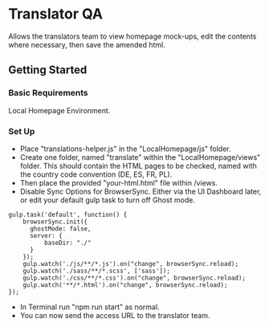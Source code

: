 # Translator QA

Allows the translators team to view homepage mock-ups, edit the contents where necessary, then save the amended html.

## Getting Started

### Basic Requirements
Local Homepage Environment.

### Set Up
* Place "translations-helper.js" in the "LocalHomepage/js" folder.
* Create one folder, named "translate" within the "LocalHomepage/views" folder. This should contain the HTML pages to be checked, named with the country code convention (DE, ES, FR, PL).
* Then place the provided "your-html.html" file within /views.
* Disable Sync Options for BrowserSync. Either via the UI Dashboard later, or edit your default gulp task to turn off Ghost mode.
```
gulp.task('default', function() {
    browserSync.init({
      ghostMode: false,
      server: {
          baseDir: "./"
      }
    });
    gulp.watch('./js/**/*.js').on("change", browserSync.reload);
    gulp.watch('./sass/**/*.scss', ['sass']);
    gulp.watch('./css/**/*.css').on("change", browserSync.reload);
    gulp.watch('**/*.html').on("change", browserSync.reload);
});
```
* In Terminal run "npm run start" as normal.
* You can now send the access URL to the translator team.